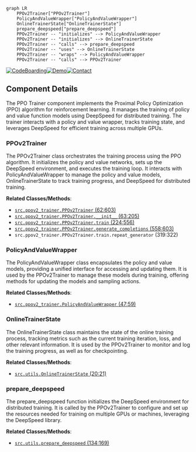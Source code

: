 ```mermaid
graph LR
    PPOv2Trainer["PPOv2Trainer"]
    PolicyAndValueWrapper["PolicyAndValueWrapper"]
    OnlineTrainerState["OnlineTrainerState"]
    prepare_deepspeed["prepare_deepspeed"]
    PPOv2Trainer -- "initializes" --> PolicyAndValueWrapper
    PPOv2Trainer -- "initializes" --> OnlineTrainerState
    PPOv2Trainer -- "calls" --> prepare_deepspeed
    PPOv2Trainer -- "uses" --> OnlineTrainerState
    PPOv2Trainer -- "wraps" --> PolicyAndValueWrapper
    PPOv2Trainer -- "calls" --> PPOv2Trainer
```
[![CodeBoarding](https://img.shields.io/badge/Generated%20by-CodeBoarding-9cf?style=flat-square)](https://github.com/CodeBoarding/GeneratedOnBoardings)[![Demo](https://img.shields.io/badge/Try%20our-Demo-blue?style=flat-square)](https://www.codeboarding.org/demo)[![Contact](https://img.shields.io/badge/Contact%20us%20-%20codeboarding@gmail.com-lightgrey?style=flat-square)](mailto:codeboarding@gmail.com)

## Component Details

The PPO Trainer component implements the Proximal Policy Optimization (PPO) algorithm for reinforcement learning. It manages the training of policy and value function models using DeepSpeed for distributed training. The trainer interacts with a policy and value wrapper, tracks training state, and leverages DeepSpeed for efficient training across multiple GPUs.

### PPOv2Trainer
The PPOv2Trainer class orchestrates the training process using the PPO algorithm. It initializes the policy and value networks, sets up the DeepSpeed environment, and executes the training loop. It interacts with PolicyAndValueWrapper to manage the policy and value models, OnlineTrainerState to track training progress, and DeepSpeed for distributed training.


**Related Classes/Methods**:

- <a href="https://github.com/mnoukhov/async_rlhf/blob/master/src/ppov2_trainer.py#L62-L603" target="_blank" rel="noopener noreferrer">`src.ppov2_trainer.PPOv2Trainer` (62:603)</a>
- <a href="https://github.com/mnoukhov/async_rlhf/blob/master/src/ppov2_trainer.py#L63-L205" target="_blank" rel="noopener noreferrer">`src.ppov2_trainer.PPOv2Trainer.__init__` (63:205)</a>
- <a href="https://github.com/mnoukhov/async_rlhf/blob/master/src/ppov2_trainer.py#L224-L556" target="_blank" rel="noopener noreferrer">`src.ppov2_trainer.PPOv2Trainer.train` (224:556)</a>
- <a href="https://github.com/mnoukhov/async_rlhf/blob/master/src/ppov2_trainer.py#L558-L603" target="_blank" rel="noopener noreferrer">`src.ppov2_trainer.PPOv2Trainer.generate_completions` (558:603)</a>
- `src.ppov2_trainer.PPOv2Trainer.train.repeat_generator` (319:322)


### PolicyAndValueWrapper
The PolicyAndValueWrapper class encapsulates the policy and value models, providing a unified interface for accessing and updating them. It is used by the PPOv2Trainer to manage these models during training, offering methods for updating the models and sampling actions.


**Related Classes/Methods**:

- <a href="https://github.com/mnoukhov/async_rlhf/blob/master/src/ppov2_trainer.py#L47-L59" target="_blank" rel="noopener noreferrer">`src.ppov2_trainer.PolicyAndValueWrapper` (47:59)</a>


### OnlineTrainerState
The OnlineTrainerState class maintains the state of the online training process, tracking metrics such as the current training iteration, loss, and other relevant information. It is used by the PPOv2Trainer to monitor and log the training progress, as well as for checkpointing.


**Related Classes/Methods**:

- <a href="https://github.com/mnoukhov/async_rlhf/blob/master/src/utils.py#L20-L21" target="_blank" rel="noopener noreferrer">`src.utils.OnlineTrainerState` (20:21)</a>


### prepare_deepspeed
The prepare_deepspeed function initializes the DeepSpeed environment for distributed training. It is called by the PPOv2Trainer to configure and set up the resources needed for training on multiple GPUs or machines, leveraging the DeepSpeed library.


**Related Classes/Methods**:

- <a href="https://github.com/mnoukhov/async_rlhf/blob/master/src/utils.py#L134-L169" target="_blank" rel="noopener noreferrer">`src.utils.prepare_deepspeed` (134:169)</a>